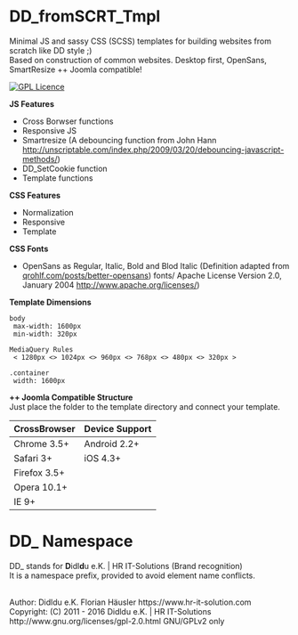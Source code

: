 # DD_fromSCRT_Tmpl
Minimal JS and sassy CSS (SCSS) templates for building websites from scratch like DD style ;) <br>
Based on construction of common websites. Desktop first, OpenSans, SmartResize ++ Joomla compatible!

[![GPL Licence](https://badges.frapsoft.com/os/gpl/gpl.png?v=102)](https://opensource.org/licenses/GPL-2.0/)

**JS Features**
- Cross Borwser functions
- Responsive JS
- Smartresize (A debouncing function from John Hann http://unscriptable.com/index.php/2009/03/20/debouncing-javascript-methods/)
- DD_SetCookie function
- Template functions

**CSS Features**
- Normalization
- Responsive
- Template

**CSS Fonts**
- OpenSans as Regular, Italic, Bold and Blod Italic (Definition adapted from [qrohlf.com/posts/better-opensans](http://qrohlf.com/posts/better-opensans))
fonts/ Apache License Version 2.0, January 2004 http://www.apache.org/licenses/)

**Template Dimensions**

    body
     max-width: 1600px
     min-width: 320px

    MediaQuery Rules
     < 1280px <> 1024px <> 960px <> 768px <> 480px <> 320px >

    .container
     width: 1600px

**++ Joomla Compatible Structure** <br>
Just place the folder to the template directory and connect your template.

| CrossBrowser   | Device Support |
|:-------------- |:---------------|
| Chrome  3.5+   | Android 2.2+   |
| Safari  3+     | iOS     4.3+   |
| Firefox 3.5+   |
| Opera   10.1+  |
| IE      9+     |

# DD_ Namespace
DD_ stands for  **D**idl**d**u e.K. | HR IT-Solutions (Brand recognition)                   <br>
It is a namespace prefix, provided to avoid element name conflicts.

<br>
Author: Didldu e.K. Florian Häusler https://www.hr-it-solution.com                          <br>
Copyright: (C) 2011 - 2016 Didldu e.K. | HR IT-Solutions                                    <br>
http://www.gnu.org/licenses/gpl-2.0.html GNU/GPLv2 only
